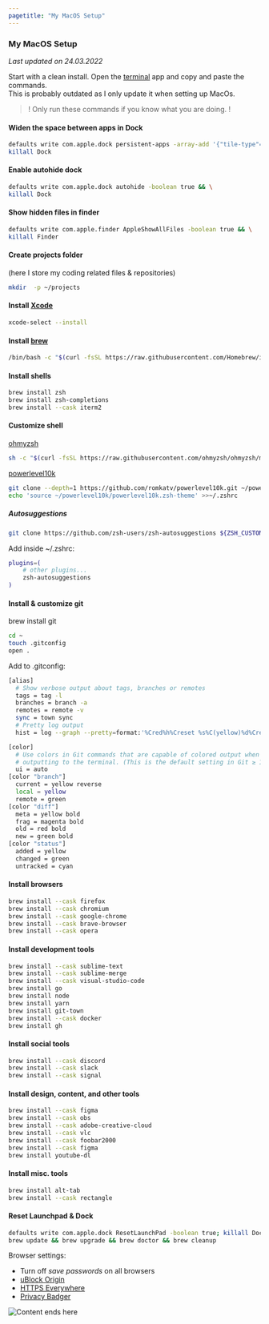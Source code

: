 ```yaml
---
pagetitle: "My MacOS Setup"
---
```


### My MacOS Setup

_Last updated on 24.03.2022_

Start with a clean install.
Open the [terminal](<https://en.wikipedia.org/wiki/Terminal_(macOS)>) app and copy and paste the commands.  
This is probably outdated as I only update it when setting up MacOs.

> ! Only run these commands if you know what you are doing. !

#### Widen the space between apps in Dock

```bash
defaults write com.apple.dock persistent-apps -array-add '{"tile-type"="spacer-tile";}' && \
killall Dock
```

#### Enable autohide dock

```bash
defaults write com.apple.dock autohide -boolean true && \
killall Dock
```

#### Show hidden files in finder

```bash
defaults write com.apple.finder AppleShowAllFiles -boolean true && \
killall Finder
```

#### Create projects folder

(here I store my coding related files & repositories)

```bash
mkdir  -p ~/projects
```

#### Install [Xcode](https://en.wikipedia.org/wiki/Xcode)

```bash
xcode-select --install
```

#### Install [brew](https://brew.sh/)

```bash
/bin/bash -c "$(curl -fsSL https://raw.githubusercontent.com/Homebrew/install/HEAD/install.sh)
```

#### Install shells

```bash
brew install zsh
brew install zsh-completions
brew install --cask iterm2
```

#### Customize shell

[ohmyzsh](https://github.com/ohmyzsh/ohmyzsh)

```bash
sh -c "$(curl -fsSL https://raw.githubusercontent.com/ohmyzsh/ohmyzsh/master/tools/install.sh)"
```

[powerlevel10k](https://github.com/romkatv/powerlevel10k)

```bash
git clone --depth=1 https://github.com/romkatv/powerlevel10k.git ~/powerlevel10k
echo 'source ~/powerlevel10k/powerlevel10k.zsh-theme' >>~/.zshrc
```

##### Autosuggestions

```bash
git clone https://github.com/zsh-users/zsh-autosuggestions ${ZSH_CUSTOM:-~/.oh-my-zsh/custom}/plugins/zsh-autosuggestions
```

Add inside ~/.zshrc:

```bash
plugins=(
    # other plugins...
    zsh-autosuggestions
)
```

#### Install & customize git

brew install git

```bash
cd ~
touch .gitconfig
open .
```

Add to .gitconfig:

```bash
[alias]
  # Show verbose output about tags, branches or remotes
  tags = tag -l
  branches = branch -a
  remotes = remote -v
  sync = town sync
  # Pretty log output
  hist = log --graph --pretty=format:'%Cred%h%Creset %s%C(yellow)%d%Creset %Cgreen(%cr)%Creset [%an]' --abbrev-commit --date=relative

[color]
  # Use colors in Git commands that are capable of colored output when
  # outputting to the terminal. (This is the default setting in Git ≥ 1.8.4.)
  ui = auto
[color "branch"]
  current = yellow reverse
  local = yellow
  remote = green
[color "diff"]
  meta = yellow bold
  frag = magenta bold
  old = red bold
  new = green bold
[color "status"]
  added = yellow
  changed = green
  untracked = cyan
```

#### Install browsers

```bash
brew install --cask firefox
brew install --cask chromium
brew install --cask google-chrome
brew install --cask brave-browser
brew install --cask opera
```

#### Install development tools

```bash
brew install --cask sublime-text
brew install --cask sublime-merge
brew install --cask visual-studio-code
brew install go
brew install node
brew install yarn
brew install git-town
brew install --cask docker
brew install gh
```

#### Install social tools

```bash
brew install --cask discord
brew install --cask slack
brew install --cask signal
```

#### Install design, content, and other tools

```bash
brew install --cask figma
brew install --cask obs
brew install --cask adobe-creative-cloud
brew install --cask vlc
brew install --cask foobar2000
brew install --cask figma
brew install youtube-dl
```

#### Install misc. tools

```bash
brew install alt-tab
brew install --cask rectangle
```

#### Reset Launchpad & Dock

```bash
defaults write com.apple.dock ResetLaunchPad -boolean true; killall Dock
brew update && brew upgrade && brew doctor && brew cleanup
```

Browser settings:

- Turn off _save passwords_ on all browsers
- [uBlock Origin](https://github.com/gorhill/uBlock)
- [HTTPS Everywhere](https://www.eff.org/https-everywhere)
- [Privacy Badger](https://privacybadger.org/)

<img class="center" src="./img/hero-macos.png" alt="Content ends here">
